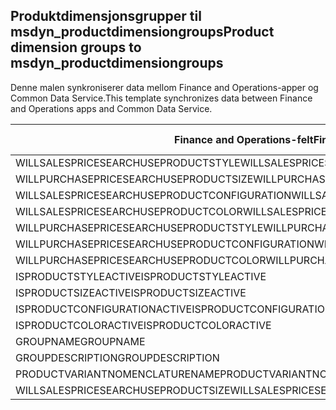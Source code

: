 ## <a name="product-dimension-groups-to-msdyn_productdimensiongroups"></a><span data-ttu-id="47865-101">Produktdimensjonsgrupper til msdyn_productdimensiongroups</span><span class="sxs-lookup"><span data-stu-id="47865-101">Product dimension groups to msdyn_productdimensiongroups</span></span>

<span data-ttu-id="47865-102">Denne malen synkroniserer data mellom Finance and Operations-apper og Common Data Service.</span><span class="sxs-lookup"><span data-stu-id="47865-102">This template synchronizes data between Finance and Operations apps and Common Data Service.</span></span>

<span data-ttu-id="47865-103">Finance and Operations-felt</span><span class="sxs-lookup"><span data-stu-id="47865-103">Finance and Operations field</span></span> | <span data-ttu-id="47865-104">Tilordningstype</span><span class="sxs-lookup"><span data-stu-id="47865-104">Map type</span></span> | <span data-ttu-id="47865-105">Annet Dynamics 365-felt</span><span class="sxs-lookup"><span data-stu-id="47865-105">Other Dynamics 365 field</span></span> | <span data-ttu-id="47865-106">Standardverdi</span><span class="sxs-lookup"><span data-stu-id="47865-106">Default value</span></span>
---|---|---|---
<span data-ttu-id="47865-107">WILLSALESPRICESEARCHUSEPRODUCTSTYLE</span><span class="sxs-lookup"><span data-stu-id="47865-107">WILLSALESPRICESEARCHUSEPRODUCTSTYLE</span></span> | >< | <span data-ttu-id="47865-108">msdyn_willsalespricesearchuseproductstyle</span><span class="sxs-lookup"><span data-stu-id="47865-108">msdyn_willsalespricesearchuseproductstyle</span></span> | 
<span data-ttu-id="47865-109">WILLPURCHASEPRICESEARCHUSEPRODUCTSIZE</span><span class="sxs-lookup"><span data-stu-id="47865-109">WILLPURCHASEPRICESEARCHUSEPRODUCTSIZE</span></span> | >< | <span data-ttu-id="47865-110">msdyn_willpurchasepricesearchuseproductsize</span><span class="sxs-lookup"><span data-stu-id="47865-110">msdyn_willpurchasepricesearchuseproductsize</span></span> | 
<span data-ttu-id="47865-111">WILLSALESPRICESEARCHUSEPRODUCTCONFIGURATION</span><span class="sxs-lookup"><span data-stu-id="47865-111">WILLSALESPRICESEARCHUSEPRODUCTCONFIGURATION</span></span> | >< | <span data-ttu-id="47865-112">msdyn_willsalespricesearchuseprodconfig</span><span class="sxs-lookup"><span data-stu-id="47865-112">msdyn_willsalespricesearchuseprodconfig</span></span> | 
<span data-ttu-id="47865-113">WILLSALESPRICESEARCHUSEPRODUCTCOLOR</span><span class="sxs-lookup"><span data-stu-id="47865-113">WILLSALESPRICESEARCHUSEPRODUCTCOLOR</span></span> | >< | <span data-ttu-id="47865-114">msdyn_willsalespricesearchuseproductcolor</span><span class="sxs-lookup"><span data-stu-id="47865-114">msdyn_willsalespricesearchuseproductcolor</span></span> | 
<span data-ttu-id="47865-115">WILLPURCHASEPRICESEARCHUSEPRODUCTSTYLE</span><span class="sxs-lookup"><span data-stu-id="47865-115">WILLPURCHASEPRICESEARCHUSEPRODUCTSTYLE</span></span> | >< | <span data-ttu-id="47865-116">msdyn_willpurchasepricesearchuseproductstyle</span><span class="sxs-lookup"><span data-stu-id="47865-116">msdyn_willpurchasepricesearchuseproductstyle</span></span> | 
<span data-ttu-id="47865-117">WILLPURCHASEPRICESEARCHUSEPRODUCTCONFIGURATION</span><span class="sxs-lookup"><span data-stu-id="47865-117">WILLPURCHASEPRICESEARCHUSEPRODUCTCONFIGURATION</span></span> | >< | <span data-ttu-id="47865-118">msdyn_willpurchpricesearchuseprodconfig</span><span class="sxs-lookup"><span data-stu-id="47865-118">msdyn_willpurchpricesearchuseprodconfig</span></span> | 
<span data-ttu-id="47865-119">WILLPURCHASEPRICESEARCHUSEPRODUCTCOLOR</span><span class="sxs-lookup"><span data-stu-id="47865-119">WILLPURCHASEPRICESEARCHUSEPRODUCTCOLOR</span></span> | >< | <span data-ttu-id="47865-120">msdyn_willpurchpricesearchuseproductcolor</span><span class="sxs-lookup"><span data-stu-id="47865-120">msdyn_willpurchpricesearchuseproductcolor</span></span> | 
<span data-ttu-id="47865-121">ISPRODUCTSTYLEACTIVE</span><span class="sxs-lookup"><span data-stu-id="47865-121">ISPRODUCTSTYLEACTIVE</span></span> | >< | <span data-ttu-id="47865-122">msdyn_isproductstyleactive</span><span class="sxs-lookup"><span data-stu-id="47865-122">msdyn_isproductstyleactive</span></span> | 
<span data-ttu-id="47865-123">ISPRODUCTSIZEACTIVE</span><span class="sxs-lookup"><span data-stu-id="47865-123">ISPRODUCTSIZEACTIVE</span></span> | >< | <span data-ttu-id="47865-124">msdyn_isproductsizeactive</span><span class="sxs-lookup"><span data-stu-id="47865-124">msdyn_isproductsizeactive</span></span> | 
<span data-ttu-id="47865-125">ISPRODUCTCONFIGURATIONACTIVE</span><span class="sxs-lookup"><span data-stu-id="47865-125">ISPRODUCTCONFIGURATIONACTIVE</span></span> | >< | <span data-ttu-id="47865-126">msdyn_isproductconfigurationactive</span><span class="sxs-lookup"><span data-stu-id="47865-126">msdyn_isproductconfigurationactive</span></span> | 
<span data-ttu-id="47865-127">ISPRODUCTCOLORACTIVE</span><span class="sxs-lookup"><span data-stu-id="47865-127">ISPRODUCTCOLORACTIVE</span></span> | >< | <span data-ttu-id="47865-128">msdyn_isproductcoloractive</span><span class="sxs-lookup"><span data-stu-id="47865-128">msdyn_isproductcoloractive</span></span> | 
<span data-ttu-id="47865-129">GROUPNAME</span><span class="sxs-lookup"><span data-stu-id="47865-129">GROUPNAME</span></span> | = | <span data-ttu-id="47865-130">msdyn_groupname</span><span class="sxs-lookup"><span data-stu-id="47865-130">msdyn_groupname</span></span> | 
<span data-ttu-id="47865-131">GROUPDESCRIPTION</span><span class="sxs-lookup"><span data-stu-id="47865-131">GROUPDESCRIPTION</span></span> | = | <span data-ttu-id="47865-132">msdyn_groupdescription</span><span class="sxs-lookup"><span data-stu-id="47865-132">msdyn_groupdescription</span></span> | 
<span data-ttu-id="47865-133">PRODUCTVARIANTNOMENCLATURENAME</span><span class="sxs-lookup"><span data-stu-id="47865-133">PRODUCTVARIANTNOMENCLATURENAME</span></span> | = | <span data-ttu-id="47865-134">msdyn_productvariantnomenclaturename</span><span class="sxs-lookup"><span data-stu-id="47865-134">msdyn_productvariantnomenclaturename</span></span> | 
<span data-ttu-id="47865-135">WILLSALESPRICESEARCHUSEPRODUCTSIZE</span><span class="sxs-lookup"><span data-stu-id="47865-135">WILLSALESPRICESEARCHUSEPRODUCTSIZE</span></span> | >< | <span data-ttu-id="47865-136">msdyn_willsalespricesearchuseproductsize</span><span class="sxs-lookup"><span data-stu-id="47865-136">msdyn_willsalespricesearchuseproductsize</span></span> | 
